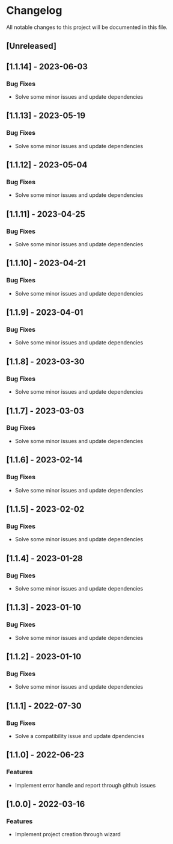 # Changelog

All notable changes to this project will be documented in this file.

## [Unreleased]
## [1.1.14] - 2023-06-03

### Bug Fixes

- Solve some minor issues and update dependencies

## [1.1.13] - 2023-05-19

### Bug Fixes

- Solve some minor issues and update dependencies

## [1.1.12] - 2023-05-04

### Bug Fixes

- Solve some minor issues and update dependencies

## [1.1.11] - 2023-04-25

### Bug Fixes

- Solve some minor issues and update dependencies

## [1.1.10] - 2023-04-21

### Bug Fixes

- Solve some minor issues and update dependencies

## [1.1.9] - 2023-04-01

### Bug Fixes

- Solve some minor issues and update dependencies

## [1.1.8] - 2023-03-30

### Bug Fixes

- Solve some minor issues and update dependencies

## [1.1.7] - 2023-03-03

### Bug Fixes

- Solve some minor issues and update dependencies

## [1.1.6] - 2023-02-14

### Bug Fixes

- Solve some minor issues and update dependencies

## [1.1.5] - 2023-02-02

### Bug Fixes

- Solve some minor issues and update dependencies

## [1.1.4] - 2023-01-28

### Bug Fixes

- Solve some minor issues and update dependencies

## [1.1.3] - 2023-01-10

### Bug Fixes

- Solve some minor issues and update dependencies

## [1.1.2] - 2023-01-10

### Bug Fixes

- Solve some minor issues and update dependencies

## [1.1.1] - 2022-07-30

### Bug Fixes

- Solve a compatibility issue and update dpendencies

## [1.1.0] - 2022-06-23

### Features

- Implement error handle and report through github issues

## [1.0.0] - 2022-03-16

### Features

- Implement project creation through wizard

<!-- generated by git-cliff -->
